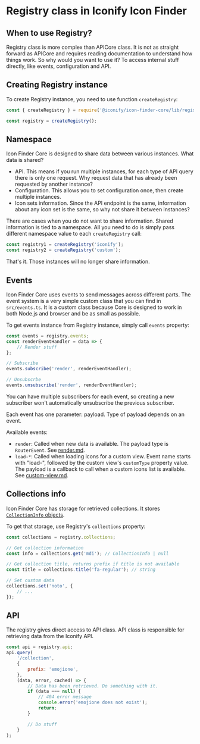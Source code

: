 # Registry class in Iconify Icon Finder

## When to use Registry?

Registry class is more complex than APICore class. It is not as straight forward as APICore and requires reading documentation to understand how things work. So why would you want to use it? To access internal stuff directly, like events, configuration and API.

## Creating Registry instance

To create Registry instance, you need to use function `createRegistry`:

```js
const { createRegistry } = require('@iconify/icon-finder-core/lib/registry');

const registry = createRegistry();
```

## Namespace

Icon Finder Core is designed to share data between various instances. What data is shared?

-   API. This means if you run multiple instances, for each type of API query there is only one request. Why request data that has already been requested by another instance?
-   Configuration. This allows you to set configuration once, then create multiple instances.
-   Icon sets information. Since the API endpoint is the same, information about any icon set is the same, so why not share it between instances?

There are cases when you do not want to share information. Shared information is tied to a namespace. All you need to do is simply pass different namespace value to each `createRegistry` call:

```js
const registry1 = createRegistry('iconify');
const registry2 = createRegistry('custom');
```

That's it. Those instances will no longer share information.

## Events

Icon Finder Core uses events to send messages across different parts. The event system is a very simple custom class that you can find in `src/events.ts`. It is a custom class because Core is designed to work in both Node.js and browser and be as small as possible.

To get events instance from Registry instance, simply call `events` property:

```js
const events = registry.events;
const renderEventHandler = data => {
	// Render stuff
};

// Subscribe
events.subscribe('render', renderEventHandler);

// Unsubscrbe
events.unsubscribe('render', renderEventHandler);
```

You can have multiple subscribers for each event, so creating a new subscriber won't automatically unsubscribe the previous subscriber.

Each event has one parameter: payload. Type of payload depends on an event.

Available events:

-   `render`: Called when new data is available. The payload type is `RouterEvent`. See [render.md](render.md).
-   `load-*`: Called when loading icons for a custom view. Event name starts with "load-", followed by the custom view's `customType` property value. The payload is a callback to call when a custom icons list is available. See [custom-view.md](custom-view.md).

## Collections info

Icon Finder Core has storage for retrieved collections. It stores [`CollectionInfo` objects](types.md#collectioninfo).

To get that storage, use Registry's `collections` property:

```js
const collections = registry.collections;

// Get collection information
const info = collections.get('mdi'); // CollectionInfo | null

// Get collection title, returns prefix if title is not available
const title = collections.title('fa-regular'); // string

// Set custom data
collections.set('noto', {
	// ...
});
```

## API

The registry gives direct access to API class. API class is responsible for retrieving data from the Iconify API.

```js
const api = registry.api;
api.query(
	'/collection',
	{
		prefix: 'emojione',
	},
	(data, error, cached) => {
		// Data has been retrieved. Do something with it.
		if (data === null) {
			// 404 error message
			console.error('emojione does not exist');
			return;
		}

		// Do stuff
	}
);
```

